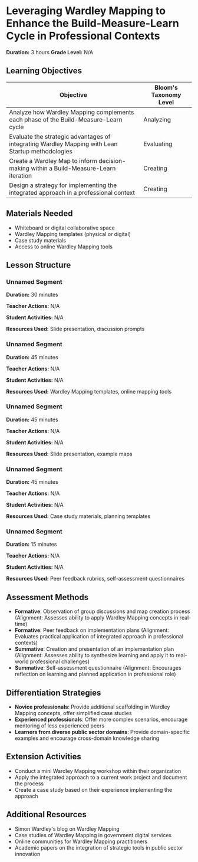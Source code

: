 # Leveraging Wardley Mapping to Enhance the Build-Measure-Learn Cycle in Professional Contexts

**Duration:** 3 hours **Grade Level:** N/A

## Learning Objectives

| Objective | Bloom's Taxonomy Level |
|-----------|-------------------------|
| Analyze how Wardley Mapping complements each phase of the Build-Measure-Learn cycle | Analyzing |
| Evaluate the strategic advantages of integrating Wardley Mapping with Lean Startup methodologies | Evaluating |
| Create a Wardley Map to inform decision-making within a Build-Measure-Learn iteration | Creating |
| Design a strategy for implementing the integrated approach in a professional context | Creating |

## Materials Needed
* Whiteboard or digital collaborative space
* Wardley Mapping templates (physical or digital)
* Case study materials
* Access to online Wardley Mapping tools

## Lesson Structure
### Unnamed Segment
**Duration:** 30 minutes

**Teacher Actions:** N/A

**Student Activities:** N/A

**Resources Used:** Slide presentation, discussion prompts

### Unnamed Segment
**Duration:** 45 minutes

**Teacher Actions:** N/A

**Student Activities:** N/A

**Resources Used:** Wardley Mapping templates, online mapping tools

### Unnamed Segment
**Duration:** 45 minutes

**Teacher Actions:** N/A

**Student Activities:** N/A

**Resources Used:** Slide presentation, example maps

### Unnamed Segment
**Duration:** 45 minutes

**Teacher Actions:** N/A

**Student Activities:** N/A

**Resources Used:** Case study materials, planning templates

### Unnamed Segment
**Duration:** 15 minutes

**Teacher Actions:** N/A

**Student Activities:** N/A

**Resources Used:** Peer feedback rubrics, self-assessment questionnaires

## Assessment Methods
* **Formative**: Observation of group discussions and map creation process (Alignment: Assesses ability to apply Wardley Mapping concepts in real-time)
* **Formative**: Peer feedback on implementation plans (Alignment: Evaluates practical application of integrated approach in professional contexts)
* **Summative**: Creation and presentation of an implementation plan (Alignment: Assesses ability to synthesize learning and apply it to real-world professional challenges)
* **Summative**: Self-assessment questionnaire (Alignment: Encourages reflection on learning and planned application in professional role)

## Differentiation Strategies
* **Novice professionals**: Provide additional scaffolding in Wardley Mapping concepts, offer simplified case studies
* **Experienced professionals**: Offer more complex scenarios, encourage mentoring of less experienced peers
* **Learners from diverse public sector domains**: Provide domain-specific examples and encourage cross-domain knowledge sharing

## Extension Activities
* Conduct a mini Wardley Mapping workshop within their organization
* Apply the integrated approach to a current work project and document the process
* Create a case study based on their experience implementing the approach

## Additional Resources
* Simon Wardley's blog on Wardley Mapping
* Case studies of Wardley Mapping in government digital services
* Online communities for Wardley Mapping practitioners
* Academic papers on the integration of strategic tools in public sector innovation
